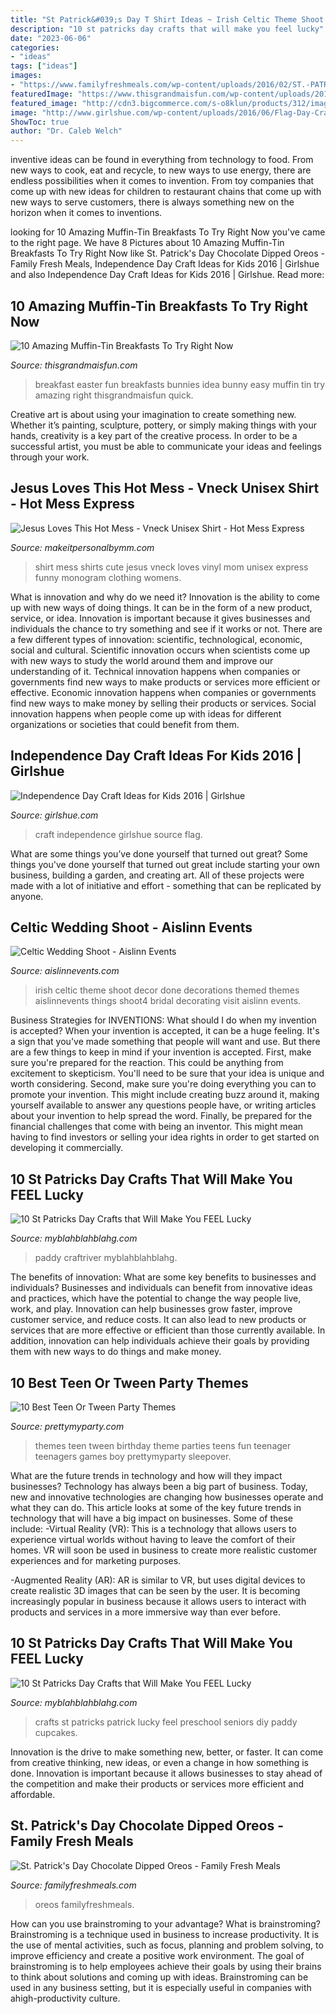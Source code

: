 ```yaml
---
title: "St Patrick&#039;s Day T Shirt Ideas ~ Irish Celtic Theme Shoot Decor Done Decorations Themed Themes Aislinnevents Things Shoot4 Bridal Decorating Visit Aislinn Events"
description: "10 st patricks day crafts that will make you feel lucky"
date: "2023-06-06"
categories:
- "ideas"
tags: ["ideas"]
images:
- "https://www.familyfreshmeals.com/wp-content/uploads/2016/02/ST.-PATRICK’S-DAY-CHOCOLATE-DIPPED-OREOS-FamilyFreshMeals.com-.png"
featuredImage: "https://www.thisgrandmaisfun.com/wp-content/uploads/2016/09/Fun-food-for-kids-bunnies-www.munchkintime.com-mahimahirecipe-16.jpg"
featured_image: "http://cdn3.bigcommerce.com/s-o8klun/products/312/images/629/hot_mess__45242.1472521889.490.588.jpg?c=2"
image: "http://www.girlshue.com/wp-content/uploads/2016/06/Flag-Day-Craft-Ideas-for-Kids-2016-12.jpg"
ShowToc: true
author: "Dr. Caleb Welch"
---
```



inventive ideas can be found in everything from technology to food. From new ways to cook, eat and recycle, to new ways to use energy, there are endless possibilities when it comes to invention. From toy companies that come up with new ideas for children to restaurant chains that come up with new ways to serve customers, there is always something new on the horizon when it comes to inventions.

	

		
looking for 10 Amazing Muffin-Tin Breakfasts To Try Right Now you've came to the right page. We have 8 Pictures about 10 Amazing Muffin-Tin Breakfasts To Try Right Now like St. Patrick&#039;s Day Chocolate Dipped Oreos - Family Fresh Meals, Independence Day Craft Ideas for Kids 2016 | Girlshue and also Independence Day Craft Ideas for Kids 2016 | Girlshue. Read more:
		
    
## 10 Amazing Muffin-Tin Breakfasts To Try Right Now

<img loading=lazy src="https://www.thisgrandmaisfun.com/wp-content/uploads/2016/09/Fun-food-for-kids-bunnies-www.munchkintime.com-mahimahirecipe-16.jpg" onerror="this.onerror=null;this.src='https://tse2.mm.bing.net/th?id=OIP.qxKGgWdk-9-7rJP9CD_u5QHaLH&amp;pid=15.1';" alt="10 Amazing Muffin-Tin Breakfasts To Try Right Now">

_Source: thisgrandmaisfun.com_

>breakfast easter fun breakfasts bunnies idea bunny easy muffin tin try amazing right thisgrandmaisfun quick. 

	

Creative art is about using your imagination to create something new. Whether it’s painting, sculpture, pottery, or simply making things with your hands, creativity is a key part of the creative process. In order to be a successful artist, you must be able to communicate your ideas and feelings through your work.

    
## Jesus Loves This Hot Mess - Vneck Unisex Shirt - Hot Mess Express

<img loading=lazy src="http://cdn3.bigcommerce.com/s-o8klun/products/312/images/629/hot_mess__45242.1472521889.490.588.jpg?c=2" onerror="this.onerror=null;this.src='https://tse4.mm.bing.net/th?id=OIP.AaikLds4-5z4FQcuz57JswAAAA&amp;pid=15.1';" alt="Jesus Loves This Hot Mess - Vneck Unisex Shirt - Hot Mess Express">

_Source: makeitpersonalbymm.com_

>shirt mess shirts cute jesus vneck loves vinyl mom unisex express funny monogram clothing womens. 

	

What is innovation and why do we need it?
Innovation is the ability to come up with new ways of doing things. It can be in the form of a new product, service, or idea. Innovation is important because it gives businesses and individuals the chance to try something and see if it works or not.
There are a few different types of innovation: scientific, technological, economic, social and cultural. Scientific innovation occurs when scientists come up with new ways to study the world around them and improve our understanding of it. Technical innovation happens when companies or governments find new ways to make products or services more efficient or effective. Economic innovation happens when companies or governments find new ways to make money by selling their products or services. Social innovation happens when people come up with ideas for different organizations or societies that could benefit from them.

    
## Independence Day Craft Ideas For Kids 2016 | Girlshue

<img loading=lazy src="http://www.girlshue.com/wp-content/uploads/2016/06/Flag-Day-Craft-Ideas-for-Kids-2016-12.jpg" onerror="this.onerror=null;this.src='https://tse3.mm.bing.net/th?id=OIP.iEVkOU4QnsXyifRW1fqNBwHaKC&amp;pid=15.1';" alt="Independence Day Craft Ideas for Kids 2016 | Girlshue">

_Source: girlshue.com_

>craft independence girlshue source flag. 

	

What are some things you’ve done yourself that turned out great?
Some things you've done yourself that turned out great include starting your own business, building a garden, and creating art. All of these projects were made with a lot of initiative and effort - something that can be replicated by anyone.

    
## Celtic Wedding Shoot - Aislinn Events

<img loading=lazy src="http://aislinnevents.com/wordpress/wp-content/uploads/2011/04/celtic-shoot4.jpg" onerror="this.onerror=null;this.src='https://tse2.mm.bing.net/th?id=OIP.7hL_cn3ICC7RRxav5059VwHaLG&amp;pid=15.1';" alt="Celtic Wedding Shoot - Aislinn Events">

_Source: aislinnevents.com_

>irish celtic theme shoot decor done decorations themed themes aislinnevents things shoot4 bridal decorating visit aislinn events. 

	

Business Strategies for INVENTIONS: What should I do when my invention is accepted?
When your invention is accepted, it can be a huge feeling. It's a sign that you've made something that people will want and use. But there are a few things to keep in mind if your invention is accepted. 
First, make sure you're prepared for the reaction. This could be anything from excitement to skepticism. You'll need to be sure that your idea is unique and worth considering. 
Second, make sure you're doing everything you can to promote your invention. This might include creating buzz around it, making yourself available to answer any questions people have, or writing articles about your invention to help spread the word. 
Finally, be prepared for the financial challenges that come with being an inventor. This might mean having to find investors or selling your idea rights in order to get started on developing it commercially.

    
## 10 St Patricks Day Crafts That Will Make You FEEL Lucky

<img loading=lazy src="http://myblahblahblahg.com/wp-content/uploads/2018/01/81fb3022f65152208ce5cd9633b23d1b.jpg" onerror="this.onerror=null;this.src='https://tse3.mm.bing.net/th?id=OIP.iD3sMmgLntXxIL2aRs4UlAHaS2&amp;pid=15.1';" alt="10 St Patricks Day Crafts that Will Make You FEEL Lucky">

_Source: myblahblahblahg.com_

>paddy craftriver myblahblahblahg. 

	

The benefits of innovation: What are some key benefits to businesses and individuals?
Businesses and individuals can benefit from innovative ideas and practices, which have the potential to change the way people live, work, and play. Innovation can help businesses grow faster, improve customer service, and reduce costs. It can also lead to new products or services that are more effective or efficient than those currently available. In addition, innovation can help individuals achieve their goals by providing them with new ways to do things and make money.

    
## 10 Best Teen Or Tween Party Themes

<img loading=lazy src="https://www.prettymyparty.com/wp-content/uploads/2015/04/Teen-Tween-Party-Themes.jpg" onerror="this.onerror=null;this.src='https://tse3.mm.bing.net/th?id=OIP.AzzkQPP7G2Ub_-ikfB-f0QAAAA&amp;pid=15.1';" alt="10 Best Teen Or Tween Party Themes">

_Source: prettymyparty.com_

>themes teen tween birthday theme parties teens fun teenager teenagers games boy prettymyparty sleepover. 

	

What are the future trends in technology and how will they impact businesses?
Technology has always been a big part of business. Today, new and innovative technologies are changing how businesses operate and what they can do. This article looks at some of the key future trends in technology that will have a big impact on businesses. Some of these include:
-Virtual Reality (VR): This is a technology that allows users to experience virtual worlds without having to leave the comfort of their homes. VR will soon be used in business to create more realistic customer experiences and for marketing purposes.

-Augmented Reality (AR): AR is similar to VR, but uses digital devices to create realistic 3D images that can be seen by the user. It is becoming increasingly popular in business because it allows users to interact with products and services in a more immersive way than ever before.

    
## 10 St Patricks Day Crafts That Will Make You FEEL Lucky

<img loading=lazy src="http://myblahblahblahg.com/wp-content/uploads/2018/01/81fb3022f65152208ce5cd9633b23d1b-402x1024.jpg" onerror="this.onerror=null;this.src='https://tse3.mm.bing.net/th?id=OIP.IcCGBAuMLVDsm9IMYsdynAAAAA&amp;pid=15.1';" alt="10 St Patricks Day Crafts that Will Make You FEEL Lucky">

_Source: myblahblahblahg.com_

>crafts st patricks patrick lucky feel preschool seniors diy paddy cupcakes. 

	

Innovation is the drive to make something new, better, or faster. It can come from creative thinking, new ideas, or even a change in how something is done. Innovation is important because it allows businesses to stay ahead of the competition and make their products or services more efficient and affordable.

    
## St. Patrick&#039;s Day Chocolate Dipped Oreos - Family Fresh Meals

<img loading=lazy src="https://www.familyfreshmeals.com/wp-content/uploads/2016/02/ST.-PATRICK’S-DAY-CHOCOLATE-DIPPED-OREOS-FamilyFreshMeals.com-.png" onerror="this.onerror=null;this.src='https://tse4.mm.bing.net/th?id=OIP.R7YRbj32NhspmfbCG0jAlgHaK4&amp;pid=15.1';" alt="St. Patrick&#039;s Day Chocolate Dipped Oreos - Family Fresh Meals">

_Source: familyfreshmeals.com_

>oreos familyfreshmeals. 

	

How can you use brainstroming to your advantage?
What is brainstroming? Brainstroming is a technique used in business to increase productivity. It is the use of mental activities, such as focus, planning and problem solving, to improve efficiency and create a positive work environment. The goal of brainstroming is to help employees achieve their goals by using their brains to think about solutions and coming up with ideas. Brainstroming can be used in any business setting, but it is especially useful in companies with ahigh-productivity culture.

